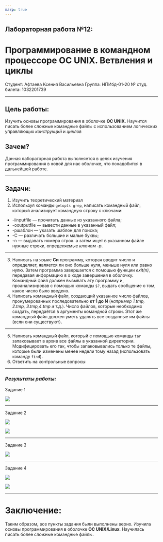 ```yaml
---
marp: true
---
```


## Лабораторная работа №12:
#  Программирование в командном процессоре ОС UNIX. Ветвления и циклы

Студент: Афтаева Ксения Васильевна
Группа: НПИбд-01-20
№ студ. билета: 1032201739

---

## **Цель работы:**

Изучить основы программирования в оболочке **ОС UNIX**. Научится писать более сложные командные файлы с использованием логических управляющих *конструкций* и *циклов*

## **Зачем?**

Данная лабораторная работа выполняется в целях изучения программирования в новой для нас оболочке, что понадобится в дальнейшей работе.

---

## Задачи:

1. Изучить теоретический материал
2. Используя команды ```getopts grep```, написать командный файл, который анализирует командную строку с ключами:
 -  -iinputfile — прочитать данные из указанного файла;
 - -ooutputfile — вывести данные в указанный файл;
 -  -pшаблон — указать шаблон для поиска;
 - -C — различать большие и малые буквы;
 - -n — выдавать номера строк.
а затем ищет в указанном файле нужные строки, определяемые *ключом -p*.

---

3. Написать на языке **Си** программу, которая вводит число и определяет, является ли оно больше нуля, меньше нуля или равно нулю. Затем программа завершается с помощью функции *exit(n)*, передавая информацию в о коде завершения в оболочку. Командный файл должен вызывать эту программу и, проанализировав с помощью команды ```$?```, выдать сообщение о том, какое число было введено.
4. Написать командный файл, создающий указанное число файлов, пронумерованных последовательно **от 1 до N** (*например 1.tmp, 2.tmp, 3.tmp,4.tmp и т.д.*). Число файлов, которые необходимо создать, передаётся в аргументы командной строки. Этот же командный файл должен уметь удалять все созданные им файлы (если они существуют).

---

5. Написать командный файл, который с помощью команды ```tar``` запаковывает в архив все файлы в указанной директории. Модифицировать его так, чтобы запаковывались только те файлы, которые были изменены менее недели тому назад (использовать команду ```find```).
6. Ответить на контрольные вопросы

---

### *Результаты работы:*

Задание 1

![](https://sun9-19.userapi.com/impg/rzHH0K21-rYGFvJ2-Lk6-5YR-JjCNrbcgOO--Q/PRMVkVLt2KI.jpg?size=357x555&quality=96&sign=a5965643146f40bd2811ea11ddd05ff7&type=album)

---

Задание 2

![](https://sun9-2.userapi.com/impg/m-Ts4XeFIhjiKDkErVYu7Hc59-2U5go25q24CA/VAmquK6hhmw.jpg?size=376x327&quality=96&sign=515b77b2dfaeabed4aee97ecb74e1b7a&type=album)

![](https://sun9-64.userapi.com/impg/9XFOj_zEuyiTMxn1lj3uSAxvW1bUjCRVLnVhVA/e5ePTQ5yxYw.jpg?size=371x203&quality=96&sign=c62580e0da60db878ce51666a5e150f9&type=album)

---

Задание 3

![](https://sun9-50.userapi.com/impg/YWsfHVCIU6-QCRgisGhn2HM9in7tSYBYIGcAdA/3ggy2gVBm28.jpg?size=317x415&quality=96&sign=27caea5b80077653162f733627c9b308&type=album)

---

Задание 4

![](https://sun9-67.userapi.com/impg/mUv7zgKz06x8J6unQ7fDwfZaoa4anPelplK5OA/mo9Rfz_hfAg.jpg?size=366x204&quality=96&sign=de62767c5435deffe55be65440e8a7a5&type=album)

![](https://sun9-32.userapi.com/impg/moh4kk5RxK4WROe4zBTypvGaIuGPPBPEktCUHw/422hBCeD_3Q.jpg?size=368x131&quality=96&sign=72923fa403ea72d47a0084ec57d6ad33&type=album)

---

# **Заключение:**

Таким образом, все пункты задания были выполнены верно. Изучила основы программирования в оболочке **ОС UNIX/Linux**. Научилась писать более сложные командные файлы. 
